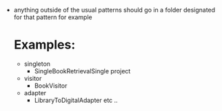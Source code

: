 - anything outside of the usual patterns should go in a folder designated for that pattern for example
    # Examples:
    - singleton
        - SingleBookRetrievalSingle project
    - visitor
        - BookVisitor
    - adapter
        - LibraryToDigitalAdapter
    etc ..